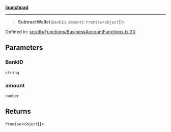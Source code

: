 [**launchpad**](index.md)

***

> **SubtractWallet**(`BankID`, `amount`): `Promise`\<`object`[]\>

Defined in: [src/db/Functions/BusinessAccountFunctions.ts:30](https://github.com/victorbratov/launchpad/blob/2fb5c03d3b8a4ead86d4ea12df9db7edc90ac88e/src/db/Functions/BusinessAccountFunctions.ts#L30)

## Parameters

### BankID

`string`

### amount

`number`

## Returns

`Promise`\<`object`[]\>
